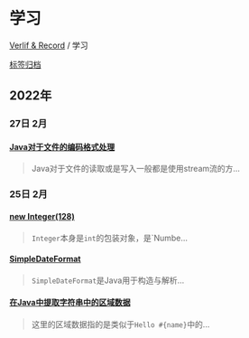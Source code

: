 # 学习

[Verlif & Record](../readme.md) / 学习

[标签归档](../tags.md)

## __2022年__

### 27日 __2月__

#### [Java对于文件的编码格式处理](../docs/学习/Java对于文件的编码格式处理.md)

> Java对于文件的读取或是写入一般都是使用stream流的方...

### 25日 __2月__

#### [new Integer(128)](../docs/学习/new&#32;Integer(128).md)

> `Integer`本身是`int`的包装对象，是`Numbe...

#### [SimpleDateFormat](../docs/学习/SimpleDateFormat.md)

> `SimpleDateFormat`是Java用于构造与解析...

#### [在Java中提取字符串中的区域数据](../docs/学习/使用Java提取字符串中的区域数据.md)

> 这里的区域数据指的是类似于`Hello #{name}`中的...

